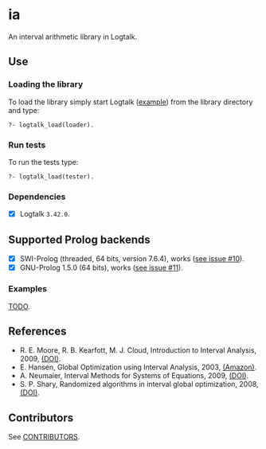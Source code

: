 # ia
An interval arithmetic library in Logtalk.

## Use
### Loading the library

To load the library simply start Logtalk ([example](https://logtalk.org/manuals/userman/programming.html#starting-logtalk)) from the library directory and type:

```
?- logtalk_load(loader).
```

### Run tests

To run the tests type:
```
?- logtalk_load(tester).
```

### Dependencies
- [x] Logtalk `3.42.0`.

## Supported Prolog backends
- [x] SWI-Prolog (threaded, 64 bits, version 7.6.4), works ([see issue #10](https://github.com/mlliarm/ia/issues/10#issuecomment-1008954629)).
- [x] GNU-Prolog 1.5.0 (64 bits), works ([see issue #11](https://github.com/mlliarm/ia/issues/12#issuecomment-1009008243)).

### Examples
[TODO](https://github.com/mlliarm/ia/issues/10#issue-745885381).

## References
* R. E. Moore, R. B. Kearfott, M. J. Cloud, Introduction to Interval Analysis, 2009, [(DOI)](https://doi.org/10.1137/1.9780898717716).
* E. Hansen, Global Optimization using Interval Analysis, 2003, [(Amazon)](https://www.amazon.com/Global-Optimization-Using-Interval-Analysis/dp/0824740599).
* A. Neumaier, Interval Methods for Systems of Equations, 2009, [(DOI)](https://doi.org/10.1017/CBO9780511526473).
* S. P. Shary, Randomized algorithms in interval global optimization, 2008, [(DOI)](https://doi.org/10.1134/S1995423908040083).

## Contributors
See [CONTRIBUTORS](CONTRIBUTORS.md).
